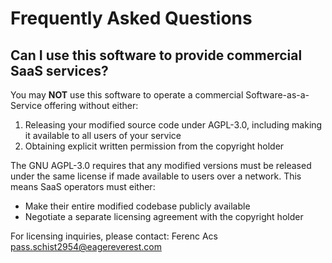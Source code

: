 # Frequently Asked Questions

## Can I use this software to provide commercial SaaS services?

You may **NOT** use this software to operate a commercial Software-as-a-Service offering without either:
1. Releasing your modified source code under AGPL-3.0, including making it available to all users of your service
2. Obtaining explicit written permission from the copyright holder

The GNU AGPL-3.0 requires that any modified versions must be released under the same license if made available to users over a network. This means SaaS operators must either:
- Make their entire modified codebase publicly available
- Negotiate a separate licensing agreement with the copyright holder

For licensing inquiries, please contact: Ferenc Acs <pass.schist2954@eagereverest.com>